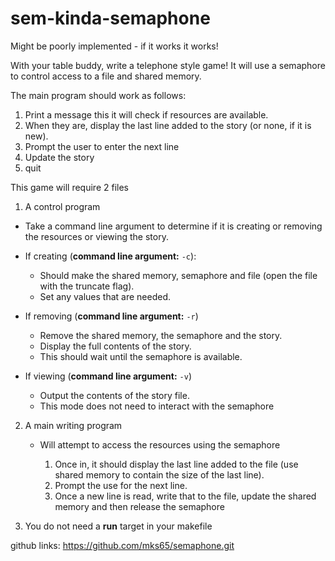 # sem-kinda-semaphone
Might be poorly implemented - if it works it works!


With your table buddy, write a telephone style game! It will use a semaphore to control access to a file and shared memory.

The main program should work as follows:

1.  Print a message this it will check if resources are available.
2.  When they are, display the last line added to the story (or none, if it is new).
3.  Prompt the user to enter the next line
4.  Update the story
5.  quit

This game will require 2 files

1.  A control program

*   Take a command line argument to determine if it is creating or removing the resources or viewing the story.
*   If creating (**command line argument:** `-c`):

    *   Should make the shared memory, semaphore and file (open the file with the truncate flag).
    *   Set any values that are needed.

*   If removing (**command line argument:** `-r`)

    *   Remove the shared memory, the semaphore and the story.
    *   Display the full contents of the story.
    *   This should wait until the semaphore is available.

*   If viewing (**command line argument:** `-v`)

    *   Output the contents of the story file.
    *   This mode does not need to interact with the semaphore

2.  A main writing program

    *   Will attempt to access the resources using the semaphore

        1.  Once in, it should display the last line added to the file (use shared memory to contain the size of the last line).
        2.  Prompt the use for the next line.
        3.  Once a new line is read, write that to the file, update the shared memory and then release the semaphore

3.  You do not need a **run** target in your makefile

github links: https://github.com/mks65/semaphone.git